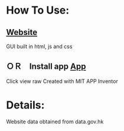 # How To Use:

## [Website](https://336699c.github.io/eta/v12)
GUI built in html, js and css

## ＯＲ　Install app [App](https://github.com/336699c/eta/blob/main/bus_eta_new.apk)
Click view raw
Created with MIT APP Inventor

# Details:
Website data obtained from data.gov.hk
